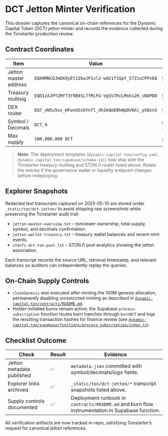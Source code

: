 # DCT Jetton Minter Verification

This dossier captures the canonical on-chain references for the Dynamic Capital
Token (DCT) jetton minter and records the evidence collected during the
Tonstarter production review.

## Contract Coordinates

| Item                  | Value                                              | Reference                                                                                                                                                                     |
| --------------------- | -------------------------------------------------- | ----------------------------------------------------------------------------------------------------------------------------------------------------------------------------- |
| Jetton master address | `EQAHMNCDJmEK8yEt1IbaJP1xl2-wd21f1Gpt_57Z1uCPPzE6` | [tonviewer](https://tonviewer.com/EQAHMNCDJmEK8yEt1IbaJP1xl2-wd21f1Gpt_57Z1uCPPzE6) · [tonscan](https://tonscan.org/address/EQAHMNCDJmEK8yEt1IbaJP1xl2-wd21f1Gpt_57Z1uCPPzE6) |
| Treasury multisig     | `EQD1zAJPYZMYf3Y9B4SL7fRLFU-Vg5V7RcLMnEu2H_cNOPDD` | [tonviewer](https://tonviewer.com/EQD1zAJPYZMYf3Y9B4SL7fRLFU-Vg5V7RcLMnEu2H_cNOPDD) · [tonscan](https://tonscan.org/address/EQD1zAJPYZMYf3Y9B4SL7fRLFU-Vg5V7RcLMnEu2H_cNOPDD) |
| DEX router            | `EQ7_nN5u5uv_HFwnGSsGYnTl_dhZeQmEBhWpDV8Al_yX8zn3` | [tonviewer](https://tonviewer.com/EQ7_nN5u5uv_HFwnGSsGYnTl_dhZeQmEBhWpDV8Al_yX8zn3) · [tonscan](https://tonscan.org/address/EQ7_nN5u5uv_HFwnGSsGYnTl_dhZeQmEBhWpDV8Al_yX8zn3) |
| Symbol / Decimals     | `DCT`, `9`                                         | [`dynamic-capital-ton/contracts/jetton/metadata.json`](../../dynamic-capital-ton/contracts/jetton/metadata.json)                                                              |
| Max supply            | `100,000,000 DCT`                                  | [`dynamic-capital-ton/config.yaml`](../../dynamic-capital-ton/config.yaml)                                                                                                    |

> **Note:** The deployment templates (`dynamic-capital-ton/config.yaml`,
> `dynamic-capital-ton/supabase/schema.sql`) now ship with the Tonstarter
> treasury multisig and STON.fi router listed above. Rotate the entries if the
> governance wallet or liquidity endpoint changes before redeploying.

## Explorer Snapshots

Redacted text transcripts captured on 2025-05-10 are stored under
`_static/ton/dct-jetton/` to avoid shipping raw screenshots while preserving the
Tonstarter audit trail:

- `jetton-master-overview.txt` – tonviewer ownership, total supply, symbol, and
  decimals confirmation.
- `jetton-wallet-treasury.txt` – treasury wallet balances and recent mint
  events.
- `stonfi-dct-ton-pool.txt` – STON.fi pool analytics showing the jetton
  association.

Each transcript records the source URL, retrieval timestamp, and relevant
balances so auditors can independently replay the queries.

## On-Chain Supply Controls

- `closeGenesis` was executed after minting the 100M genesis allocation,
  permanently disabling unrestricted minting as described in
  [`dynamic-capital-ton/contracts/README.md`](../../dynamic-capital-ton/contracts/README.md).
- Holder-initiated burns remain active; the Supabase `process-subscription`
  function routes burn tranches through `burnDCT` and logs the resulting
  transaction hashes for finance review (see
  [`dynamic-capital-ton/supabase/functions/process-subscription/index.ts`](../../dynamic-capital-ton/supabase/functions/process-subscription/index.ts)).

## Checklist Outcome

| Check                      | Result | Evidence                                                                                        |
| -------------------------- | ------ | ----------------------------------------------------------------------------------------------- |
| Jetton metadata published  | ✅     | `metadata.json` committed with symbol/decimals/logo fields.                                     |
| Explorer links archived    | ✅     | `_static/ton/dct-jetton/*` transcript snapshots listed above.                                            |
| Supply controls documented | ✅     | Deployment runbook in `contracts/README.md` and burn flow instrumentation in Supabase function. |

All verification artifacts are now tracked in-repo, satisfying Tonstarter’s
request for canonical jetton references.
